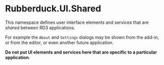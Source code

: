 ﻿# Rubberduck.UI.Shared

This namespace defines user interface elements and services that are _shared_ between RD3 applications.

For example the `About` and `Settings` dialogs may be shown from the add-in, or from the editor, or even another future application.

**Do not put UI elements and services here that are specific to a particular application**.
